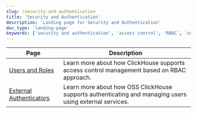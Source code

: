 ```yaml
---
slug: /security-and-authentication
title: 'Security and Authentication'
description: 'Landing page for Security and Authentication'
doc_type: 'landing-page'
keywords: ['security and authentication', 'access control', 'RBAC', 'user management', 'SRE guide']
---
```


| Page                                                                   | Description                                                                                             |
|------------------------------------------------------------------------|---------------------------------------------------------------------------------------------------------|
| [Users and Roles](/operations/access-rights)                   | Learn more about how ClickHouse supports access control management based on RBAC approach.              |
| [External Authenticators](/operations/external-authenticators) | Learn more about how OSS ClickHouse supports authenticating and managing users using external services. |
